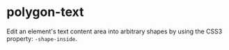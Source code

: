 polygon-text
============

Edit an element's text content area into arbitrary shapes by using the CSS3 property: `-shape-inside`.
